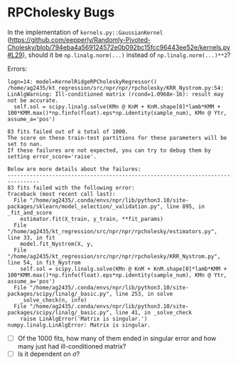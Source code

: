 # RPCholesky Bugs

In the implementation of `kernels.py::GaussianKernel` (https://github.com/eepperly/Randomly-Pivoted-Cholesky/blob/794eba4a569124572e0b092bc15fcc96443ee52e/kernels.py#L29), should it be `np.linalg.norm(...)` instead of `np.linalg.norm(...)**2`?

Errors:
```
logn=14: model=KernelRidgeRPCholeskyRegressor()
/home/ag2435/kt_regression/src/npr/npr/rpcholesky/KRR_Nystrom.py:54: LinAlgWarning: Ill-conditioned matrix (rcond=1.0968e-16): result may not be accurate.
  self.sol = scipy.linalg.solve(KMn @ KnM + KnM.shape[0]*lamb*KMM + 100*KMM.max()*np.finfo(float).eps*np.identity(sample_num), KMn @ Ytr, assume_a='pos')
```
```
83 fits failed out of a total of 1000.
The score on these train-test partitions for these parameters will be set to nan.
If these failures are not expected, you can try to debug them by setting error_score='raise'.

Below are more details about the failures:
--------------------------------------------------------------------------------
83 fits failed with the following error:
Traceback (most recent call last):
  File "/home/ag2435/.conda/envs/npr/lib/python3.10/site-packages/sklearn/model_selection/_validation.py", line 895, in _fit_and_score
    estimator.fit(X_train, y_train, **fit_params)
  File "/home/ag2435/kt_regression/src/npr/npr/rpcholesky/estimators.py", line 33, in fit
    model.fit_Nystrom(X, y,
  File "/home/ag2435/kt_regression/src/npr/npr/rpcholesky/KRR_Nystrom.py", line 54, in fit_Nystrom
    self.sol = scipy.linalg.solve(KMn @ KnM + KnM.shape[0]*lamb*KMM + 100*KMM.max()*np.finfo(float).eps*np.identity(sample_num), KMn @ Ytr, assume_a='pos')
  File "/home/ag2435/.conda/envs/npr/lib/python3.10/site-packages/scipy/linalg/_basic.py", line 253, in solve
    _solve_check(n, info)
  File "/home/ag2435/.conda/envs/npr/lib/python3.10/site-packages/scipy/linalg/_basic.py", line 41, in _solve_check
    raise LinAlgError('Matrix is singular.')
numpy.linalg.LinAlgError: Matrix is singular.
```

- [ ] Of the 1000 fits, how many of them ended in singular error and how many just had ill-conditioned matrix?
- [ ] Is it dependent on $\sigma$?